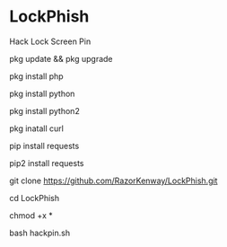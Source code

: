 # LockPhish
Hack Lock Screen Pin 

pkg update && pkg upgrade

pkg install php

pkg install python

pkg install python2

pkg inatall curl

pip install requests

pip2 install requests


git clone https://github.com/RazorKenway/LockPhish.git

cd LockPhish 

chmod +x *

bash hackpin.sh
